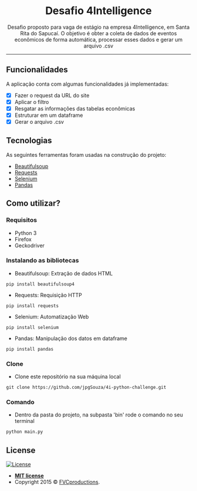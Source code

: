 <h1 align="center">Desafio 4Intelligence</h1>
<p align="center">Desafio proposto para vaga de estágio na empresa 4Intelligence, em Santa Rita do Sapucaí. O objetivo é obter a coleta de dados de eventos econômicos de forma automática, processar esses dados e gerar um arquivo .csv</p>

-----

## Funcionalidades
A aplicação conta com algumas funcionalidades já implementadas:
- [X] Fazer o request da URL do site
- [X] Aplicar o filtro
- [X] Resgatar as informações das tabelas econômicas
- [X] Estruturar em um dataframe
- [X] Gerar o arquivo .csv

## Tecnologias
As seguintes ferramentas foram usadas na construção do projeto:
- [Beautifulsoup](https://pypi.org/project/beautifulsoup4/)
- [Requests](https://requests.readthedocs.io/pt_BR/latest/)
- [Selenium](https://www.selenium.dev)
- [Pandas](https://pandas.pydata.org)

## Como utilizar? 

### Requisitos
 - Python 3
 - Firefox
 - Geckodriver

### Instalando as bibliotecas
 - Beautifulsoup: Extração de dados HTML
 ```
pip install beautifulsoup4
```

 - Requests: Requisição HTTP
 ```
pip install requests
```

 - Selenium: Automatização Web 
 ```
pip install selenium
```

 - Pandas: Manipulação dos datos em dataframe
 ```
pip install pandas
```

### Clone
- Clone este repositório na sua máquina local
```
git clone https://github.com/jpgSouza/4i-python-challenge.git
```

### Comando
- Dentro da pasta do projeto, na subpasta 'bin' rode o comando no seu terminal
```sh
python main.py
```

## License

[![License](https://img.shields.io/apm/l/vim-mode?color=blue)](http://badges.mit-license.org)

- **[MIT license](http://opensource.org/licenses/mit-license.php)**
- Copyright 2015 © <a href="http://fvcproductions.com" target="_blank">FVCproductions</a>.
